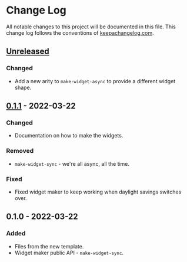# Change Log
All notable changes to this project will be documented in this file. This change log follows the conventions of [keepachangelog.com](http://keepachangelog.com/).

## [Unreleased]
### Changed
- Add a new arity to `make-widget-async` to provide a different widget shape.

## [0.1.1] - 2022-03-22
### Changed
- Documentation on how to make the widgets.

### Removed
- `make-widget-sync` - we're all async, all the time.

### Fixed
- Fixed widget maker to keep working when daylight savings switches over.

## 0.1.0 - 2022-03-22
### Added
- Files from the new template.
- Widget maker public API - `make-widget-sync`.

[Unreleased]: https://sourcehost.site/your-name/super-waffle/compare/0.1.1...HEAD
[0.1.1]: https://sourcehost.site/your-name/super-waffle/compare/0.1.0...0.1.1
